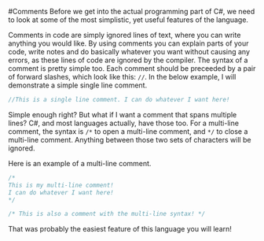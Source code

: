 #Comments
Before we get into the actual programming part of C#, we need to look at some of the most simplistic, yet useful features of the language. 

Comments in code are simply ignored lines of text, where you can write anything you would like. By using comments you can explain parts of your code, write notes and do basically whatever you want without causing any errors, as these lines of code are ignored by the compiler. The syntax of a comment is pretty simple too. Each comment should be preceeded by a pair of forward slashes, which look like this: `//`. In the below example, I will demonstrate a simple single line comment.

```c#
//This is a single line comment. I can do whatever I want here!
```

Simple enough right? But what if I want a comment that spans multiple lines? C#, and most languages actually, have those too. For a multi-line comment, the syntax is `/*` to open a multi-line comment, and `*/` to close a multi-line comment. Anything between those two sets of characters will be ignored.

Here is an example of a multi-line comment.

```c#
/* 
This is my multi-line comment!
I can do whatever I want here!
*/

/* This is also a comment with the multi-line syntax! */
```

That was probably the easiest feature of this language you will learn!
